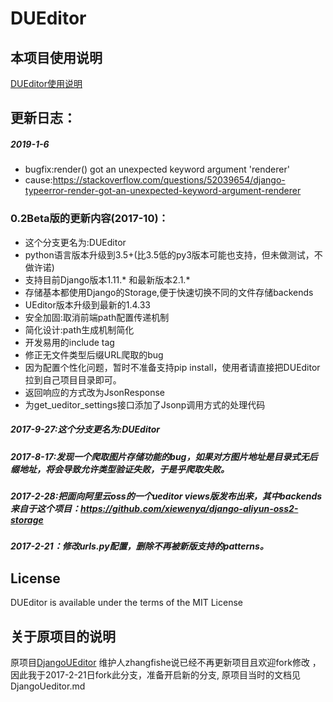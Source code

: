 # DUEditor

## 本项目使用说明

[DUEditor使用说明](https://github.com/dhcn/DUEditor/blob/master/DUEditor/userguide.md)


## 更新日志：

##### 2019-1-6
- bugfix:render() got an unexpected keyword argument 'renderer'
- cause:https://stackoverflow.com/questions/52039654/django-typeerror-render-got-an-unexpected-keyword-argument-renderer

### 0.2Beta版的更新内容(2017-10)：
- 这个分支更名为:DUEditor
- python语言版本升级到3.5+(比3.5低的py3版本可能也支持，但未做测试，不做许诺)
- 支持目前Django版本1.11.* 和最新版本2.1.*
- 存储基本都使用Django的Storage,便于快速切换不同的文件存储backends
- UEditor版本升级到最新的1.4.33
- 安全加固:取消前端path配置传递机制
- 简化设计:path生成机制简化
- 开发易用的include tag
- 修正无文件类型后缀URL爬取的bug
- 因为配置个性化问题，暂时不准备支持pip install，使用者请直接把DUEditor拉到自己项目目录即可。
- 返回响应的方式改为JsonResponse
- 为get_ueditor_settings接口添加了Jsonp调用方式的处理代码

##### 2017-9-27:这个分支更名为:DUEditor

##### 2017-8-17:发现一个爬取图片存储功能的bug，如果对方图片地址是目录式无后缀地址，将会导致允许类型验证失败，于是乎爬取失败。

##### 2017-2-28:把面向阿里云oss的一个ueditor views版发布出来，其中backends来自于这个项目：https://github.com/xiewenya/django-aliyun-oss2-storage

##### 2017-2-21：修改urls.py配置，删除不再被新版支持的patterns。

## License

DUEditor is available under the terms of the MIT License

## 关于原项目的说明
原项目[DjangoUEditor](https://github.com/zhangfisher/DjangoUeditor) 维护人zhangfishe说已经不再更新项目且欢迎fork修改 ，因此我于2017-2-21日fork此分支，准备开启新的分支,
原项目当时的文档见DjangoUeditor.md
